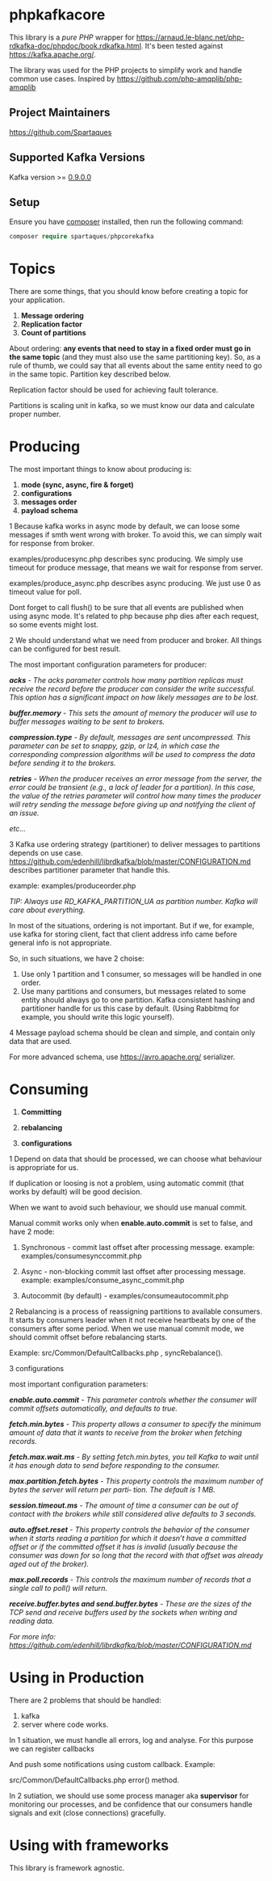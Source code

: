 # phpkafkacore

This library is a *pure PHP* wrapper for https://arnaud.le-blanc.net/php-rdkafka-doc/phpdoc/book.rdkafka.html. It's been tested against https://kafka.apache.org/.

The library was used for the PHP projects to simplify work and handle common use cases. Inspired by https://github.com/php-amqplib/php-amqplib

## Project Maintainers

https://github.com/Spartaques

## Supported Kafka Versions

Kafka version >= [0.9.0.0 ](https://github.com/apache/kafka/releases/tag/0.9.0.0) 

## Setup

Ensure you have [composer](http://getcomposer.org/) installed, then run the following command:

```php
composer require spartaques/phpcorekafka
```



# Topics

There are some things, that you should know before creating a topic for your application.

1. **Message ordering**
2. **Replication factor**
3. **Count of partitions**

About ordering: **any events that need to stay in a fixed order must go in the same topic** (and they must also use the same partitioning key). So, as a rule of thumb, we could say that all events about the same entity need to go in the same topic. Partition key described below.

Replication factor should be used for achieving fault tolerance. 

Partitions is scaling unit in kafka, so we must know our data and calculate proper number.

# Producing

The most important things to know about producing is:

1. **mode (sync, async, fire & forget)**
2. **configurations**
3. **messages order**
4.  **payload schema**


1 Because kafka works in async mode by default, we can loose some messages if smth went wrong with broker. To avoid this, we can simply wait for response from broker.

examples/producesync.php describes sync producing. We simply use timeout for produce message, that means we wait for response from server.

examples/produce_async.php describes async producing. We just use 0 as timeout value for poll.

Dont forget to call flush() to be sure that all events are published when using async mode. It's related to php because php dies after each request, so some events might lost.

2 We should understand what we need from producer and broker. All things can be configured for best result.

The most important configuration parameters for producer:

***acks** - The acks parameter controls how many partition replicas must receive the record before the producer can consider the write successful. This option has a significant impact on how likely messages are to be lost.* 

***buffer.memory** - This sets the amount of memory the producer will use to buffer messages waiting to be sent to brokers.*

***compression.type** - By default, messages are sent uncompressed. This parameter can be set to snappy, gzip, or lz4, in which case the corresponding compression algorithms will be used to compress the data before sending it to the brokers.*

***retries** - When the producer receives an error message from the server, the error could be transient (e.g., a lack of leader for a partition). In this case, the value of the retries parameter will control how many times the producer will retry sending the message before giving up and notifying the client of an issue.*

*etc...*

3 Kafka use ordering strategy (partitioner) to deliver messages to partitions depends on use case. https://github.com/edenhill/librdkafka/blob/master/CONFIGURATION.md describes partitioner parameter that handle this.

example: examples/produceorder.php

*TIP: Always use RD_KAFKA_PARTITION_UA as partition number. Kafka will care about everything.*

In most of the situations, ordering is not important. But if we, for example, use kafka for storing client, fact that client address info came before general info is not appropriate.

So, in such situations, we have 2 choise:

1. Use only 1 partition and 1 consumer, so messages will be handled in one order.
2. Use many partitions and consumers, but messages related to some entity should always go to one partition. Kafka consistent hashing and partitioner handle for us this case by default. (Using Rabbitmq for example, you should write this logic yourself).

4 Message payload schema should be clean and simple, and contain only data that are used.

For more advanced schema, use https://avro.apache.org/ serializer.



# Consuming

1. **Committing**

2. **rebalancing** 

3. **configurations**


1 Depend on data that should be processed, we can choose what behaviour is appropriate for us.

If duplication or loosing is not a problem, using  automatic commit (that works by default) will be good decision.

When we want to avoid such behaviour, we should use manual commit.

Manual commit works only when **enable.auto.commit** is set to false, and have 2 mode:


1) Synchronous - commit last offset after processing message.    example: examples/consumesynccommit.php

2) Async - non-blocking commit last offset after processing message. example: examples/consume_async_commit.php

3) Autocommit (by default) - examples/consumeautocommit.php


2   Rebalancing is a process of reassigning partitions to available consumers. It starts by consumers leader when it not receive heartbeats by one of the consumers after some period. When we use manual commit mode, we should commit offset before rebalancing starts.

Example: src/Common/DefaultCallbacks.php ,  syncRebalance().


3  configurations

most important configuration parameters:

***enable.auto.commit** - This parameter controls whether the consumer will commit offsets automatically, and defaults to true.*

***fetch.min.bytes** - This property allows a consumer to specify the minimum amount of data that it wants to receive from the broker when fetching records.* 

***fetch.max.wait.ms** - By setting fetch.min.bytes, you tell Kafka to wait until it has enough data to send before responding to the consumer.* 

***max.partition.fetch.bytes** - This property controls the maximum number of bytes the server will return per parti‐ tion. The default is 1 MB.*

***session.timeout.ms** - The amount of time a consumer can be out of contact with the brokers while still considered alive defaults to 3 seconds.*

***auto.offset.reset** - This property controls the behavior of the consumer when it starts reading a partition for which it doesn’t have a committed offset or if the committed offset it has is invalid (usually because the consumer was down for so long that the record with that offset was already aged out of the broker).* 

***max.poll.records** - This controls the maximum number of records that a single call to poll() will return.*

***receive.buffer.bytes and send.buffer.bytes** - These are the sizes of the TCP send and receive buffers used by the sockets when writing and reading data.*

*For more info: https://github.com/edenhill/librdkafka/blob/master/CONFIGURATION.md*



# Using in Production

There are 2 problems that should be handled:

1. kafka
2. server where code works.

In 1 situation, we must handle all errors, log and analyse. For this purpose we can register callbacks 

And push some notifications using custom callback. Example: 

src/Common/DefaultCallbacks.php error() method.

In 2 sutiation, we should use some process manager aka **supervisor** for monitoring our processes, and be confidence that our consumers handle signals and exit (close connections) gracefully. 

# Using with frameworks

This library is framework agnostic.

